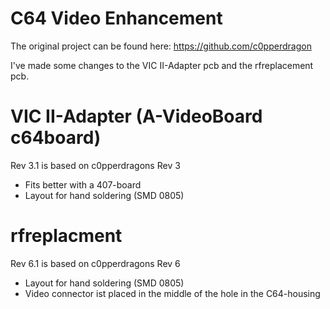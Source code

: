 # C64 Video Enhancement

The original project can be found here:
https://github.com/c0pperdragon

I've made some changes to the VIC II-Adapter pcb and the rfreplacement pcb.

# VIC II-Adapter (A-VideoBoard c64board)
Rev 3.1 is based on c0pperdragons Rev 3
- Fits better with a 407-board
- Layout for hand soldering (SMD 0805)

# rfreplacment
Rev 6.1 is based on c0pperdragons Rev 6
- Layout for hand soldering (SMD 0805)
- Video connector ist placed in the middle of the hole in the C64-housing

